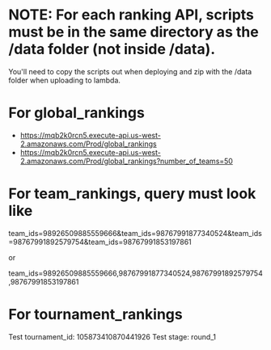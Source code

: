 # NOTE: For each ranking API, scripts must be in the same directory as the /data folder (not inside /data).

You'll need to copy the scripts out when deploying and zip with the /data folder when uploading to lambda.

# For global_rankings
- https://mqb2k0rcn5.execute-api.us-west-2.amazonaws.com/Prod/global_rankings
- https://mqb2k0rcn5.execute-api.us-west-2.amazonaws.com/Prod/global_rankings?number_of_teams=50



# For team_rankings, query must look like
team_ids=98926509885559666&team_ids=98767991877340524&team_ids=98767991892579754&team_ids=98767991853197861

or 

team_ids=98926509885559666,98767991877340524,98767991892579754,98767991853197861


# For tournament_rankings
Test tournament_id: 105873410870441926
Test stage: round_1